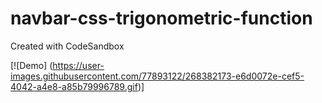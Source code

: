 # navbar-css-trigonometric-function
Created with CodeSandbox


[![Demo] (https://user-images.githubusercontent.com/77893122/268382173-e6d0072e-cef5-4042-a4e8-a85b79996789.gif)]
